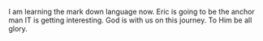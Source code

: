 I am learning the mark down language now.
Eric is going to be the anchor man
IT is getting interesting.
God is with us on this journey.
To Him be all glory.